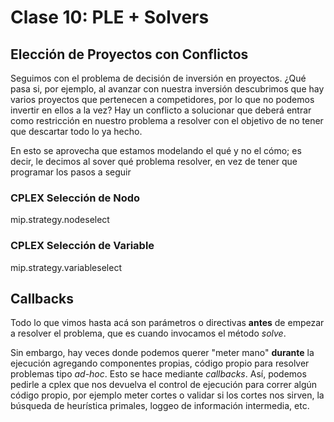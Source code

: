 # Clase 10: PLE + Solvers

## Elección de Proyectos con Conflictos

Seguimos con el problema de decisión de inversión en proyectos. ¿Qué pasa si, por ejemplo, al avanzar con nuestra inversión descubrimos que hay varios proyectos que pertenecen a competidores, por lo que no podemos invertir en ellos a la vez? Hay un conflicto a solucionar que deberá entrar como restricción en nuestro problema a resolver con el objetivo de no tener que descartar todo lo ya hecho.

En esto se aprovecha que estamos modelando el qué y no el cómo; es decir, le decimos al sover qué problema resolver, en vez de tener que programar los pasos a seguir

### CPLEX Selección de Nodo

mip.strategy.nodeselect

### CPLEX Selección de Variable

mip.strategy.variableselect

## Callbacks

Todo lo que vimos hasta acá son parámetros o directivas **antes** de empezar a resolver el problema, que es cuando invocamos el método *solve*.

Sin embargo, hay veces donde podemos querer "meter mano" **durante** la ejecución agregando componentes propias, código propio para resolver problemas tipo *ad-hoc*. Esto se hace mediante *callbacks*. Así, podemos pedirle a cplex que nos devuelva el control de ejecución para correr algún código propio, por ejemplo meter cortes o validar si los cortes nos sirven, la búsqueda de heurística primales, loggeo de información intermedia, etc.
